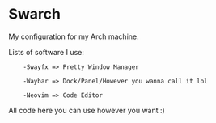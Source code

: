 # Swarch
My configuration for my Arch machine.

Lists of software I use:

        -Swayfx => Pretty Window Manager

        -Waybar => Dock/Panel/However you wanna call it lol

        -Neovim => Code Editor

All code here you can use however you want :)
